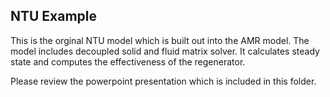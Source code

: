 ## NTU Example

This is the orginal NTU model which is built out into the AMR model. The model includes decoupled solid and fluid matrix solver. It calculates steady state and computes the effectiveness of the regenerator. 


Please review the powerpoint presentation which is included in this folder. 
